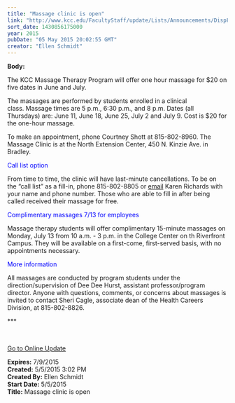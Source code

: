```yaml
---
title: "Massage clinic is open"
link: "http://www.kcc.edu/FacultyStaff/update/Lists/Announcements/DispForm.aspx?ID=1915"
sort_date: 1430856175000
year: 2015
pubDate: "05 May 2015 20:02:55 GMT"
creator: "Ellen Schmidt"
---
```


<div><b>Body:</b> <div class="ExternalClass9B5202E3ED3840AAA243E3123426B57A"><p>The KCC Massage Therapy Program will offer one hour massage for $20 on five dates in June and July.</p>
<p>The massages are performed by students enrolled in a clinical class. Massage times are 5 p.m., 6:30 p.m., and 8 p.m. Dates (all Thursdays) are: June 11, June 18, June 25, July 2 and July 9. Cost is $20 for the one-hour massage.</p>
<p>To make an appointment, phone Courtney Shott at 815-802-8960. The Massage Clinic is at the North Extension Center, 450 N. Kinzie Ave. in Bradley.</p>
<p style="color:blue">Call list option</p>
<p>From time to time, the clinic will have last-minute cancellations. To be on the “call list” as a fill-in, phone 815-802-8805 or <a href="mailto:krichards@kcc.edu">email</a> Karen Richards with your name and phone number. Those who are able to fill in after being called received their massage for free.</p>
<p style="color:blue">Complimentary massages 7/13 for employees</p>
<p>Massage therapy students will offer complimentary 15-minute massages on Monday, July 13 from 10 a.m. - 3 p.m. in the College Center on th Riverfront Campus. They will be available on a first-come, first-served basis, with no appointments necessary.</p>
<p style="color:blue">More information</p>
<p>All massages are conducted by program students under the direction/supervision of Dee Dee Hurst, assistant professor/program director. Anyone with questions, comments, or concerns about massages is invited to contact Sheri Cagle, associate dean of the Health Careers Division, at 815-802-8826.</p>
<p>***</p>
<p> </p>
<p><a href="/update">Go to Online Update</a></p></div></div>
<div><b>Expires:</b> 7/9/2015</div>
<div><b>Created:</b> 5/5/2015 3:02 PM</div>
<div><b>Created By:</b> Ellen Schmidt</div>
<div><b>Start Date:</b> 5/5/2015</div>
<div><b>Title:</b> Massage clinic is open</div>

